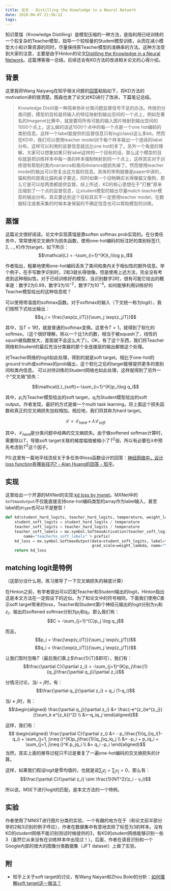 ```yaml
---
title: 论文 - Distilling the Knowledge in a Neural Network
date: 2018-06-07 21:56:12
tags:
---
```

知识蒸馏（Knowledge Distilling）是模型压缩的一种方法，是指利用已经训练的一个较复杂的Teacher模型，指导一个较轻量的Student模型训练，从而在减小模型大小和计算资源的同时，尽量保持原Teacher模型的准确率的方法。这种方法受到大家的注意，主要是由于Hinton的论文[Distilling the Knowledge in a Neural Network](https://arxiv.org/abs/1503.02531)。这篇博客做一总结。后续还会有KD方法的改进相关论文的心得介绍。

<!--more -->

## 背景
这里我将Wang Naiyang在知乎相关问题的[回答](https://www.zhihu.com/question/50519680/answer/136363665
)粘贴如下，将KD方法的motivation讲的很清楚。图森也发了论文对KD进行了改进，下篇笔记总结。

> Knowledge Distill是一种简单弥补分类问题监督信号不足的办法。传统的分类问题，模型的目标是将输入的特征映射到输出空间的一个点上，例如在著名的Imagenet比赛中，就是要将所有可能的输入图片映射到输出空间的1000个点上。这么做的话这1000个点中的每一个点是一个one hot编码的类别信息。这样一个label能提供的监督信息只有log(class)这么多bit。然而在KD中，我们可以使用teacher model对于每个样本输出一个连续的label分布，这样可以利用的监督信息就远比one hot的多了。另外一个角度的理解，大家可以想象如果只有label这样的一个目标的话，那么这个模型的目标就是把训练样本中每一类的样本强制映射到同一个点上，这样其实对于训练很有帮助的类内variance和类间distance就损失掉了。然而使用teacher model的输出可以恢复出这方面的信息。具体的举例就像是paper中讲的， 猫和狗的距离比猫和桌子要近，同时如果一个动物确实长得像猫又像狗，那么它是可以给两类都提供监督。综上所述，KD的核心思想在于"打散"原来压缩到了一个点的监督信息，让student模型的输出尽量match teacher模型的输出分布。其实要达到这个目标其实不一定使用teacher model，在数据标注或者采集的时候本身保留的不确定信息也可以帮助模型的训练。

## 蒸馏

这篇论文很好阅读。论文中实现蒸馏是靠soften softmax prob实现的。在分类任务中，常常使用交叉熵作为损失函数，使用one-hot编码的标注好的类别标签$\{1,2,\dots,K\}$作为target，如下所示：
$$\mathcal{L} = -\sum_{i=1}^{K}t_i\log p_i$$

作者指出，粗暴地使用one-hot编码丢失了类间和类内关于相似性的额外信息。举个例子，在手写数字识别时，$2$和$3$就长得很像。但是使用上述方法，完全没有考虑到这种相似性。对于已经训练好的模型，当识别数字$2$时，很有可能它给出的概率是：数字$2$为$0.99$，数字$3$为$10^{-2}$，数字$7$为$10^{-4}$。如何能够利用训练好的Teacher模型给出的这种信息呢？

可以使用带温度的softmax函数。对于softmax的输入（下文统一称为logit），我们按照下式给出输出：
$$q_i = \frac{\exp(z_i/T)}{\sum_j \exp(z_j/T)}$$

其中，当$T = 1$时，就是普通的softmax变换。这里令$T > 1$，就得到了软化的softmax。（这个很好理解，除以一个比$1$大的数，相当于被squash了，线性的sqush被指数放大，差距就不会这么大了）。OK，有了这个东西，我们将Teacher网络和Student的最后充当分类器的那个全连接层的输出都做这个处理。

对Teacher网络的logit如此处理，得到的就是soft target。相比于one-hot的ground truth或softmax的prob输出，这个软化之后的target能够提供更多的类别间和类内信息。
可以对待训练的Student网络也如此处理，这样就得到了另外一个“交叉熵”损失：

$$\mathcal{L}_{soft}=-\sum_{i=1}^{K}p_i\log q_i$$

其中，$p_i$为Teacher模型给出的soft target，$q_i$为Student模型给出的soft output。作者发现，最好的方式是做一个multi task learning，将上面这个损失函数和真正的交叉熵损失加权相加。相应地，我们将其称为hard target。

$$\mathcal{L} = \mathcal{L}_{hard} + \lambda \mathcal{L}_{soft}$$

其中，$\mathcal{L}_{hard}$是分类问题中经典的交叉熵损失。由于做softened softmax计算时，需要除以$T$，导致soft target关联的梯度幅值被缩小了$T^2$倍，所以有必要在$\lambda$中预先考虑到$T^2$这个因子。

PS:这里有一篇地平线烫叔关于多任务中loss函数设计的回答：[神经网络中，设计loss function有哪些技巧? - Alan Huang的回答 - 知乎](https://www.zhihu.com/question/268105631/answer/335246543)。

## 实现
这里给出一个开源的MXNet的实现:[kd loss by mxnet](https://github.com/TuSimple/neuron-selectivity-transfer/blob/master/symbol/transfer.py#L4)。MXNet中的`SoftmaxOutput`不仅能直接支持one-hot编码类型的array作为label输入，甚至label的`dtype`也可以不是整型！

``` py
def kd(student_hard_logits, teacher_hard_logits, temperature, weight_lambda, prefix):
    student_soft_logits = student_hard_logits / temperature
    teacher_soft_logits = teacher_hard_logits / temperature
    teacher_soft_labels = mx.symbol.SoftmaxActivation(teacher_soft_logits,
        name="teacher%s_soft_labels" % prefix)
    kd_loss = mx.symbol.SoftmaxOutput(data=student_soft_logits, label=teacher_soft_labels,
                                      grad_scale=weight_lambda, name="%skd_loss" % prefix)
    return kd_loss

```

## matching logit是特例
（这部分没什么用，练习推导了一下交叉熵损失的梯度计算）

在Hinton之前，有学者提出可以匹配Teacher和Student输出的logit，Hinton指出这是本文方法在一定假设下的近似。为了和论文中的符号相同，下面我们使用$C$表示soft target带来的loss，Teacher和Student第$i$个神经元输出的logit分别为$v_i$和$z_i$，输出的softened softmax分别为$p_i$和$q_i$。那么我们有：
$$C = -\sum_{j=1}^{C}p_j \log q_j$$

而且，
$$p_i = \frac{\exp(v_i/T)}{\sum_j \exp(v_j/T)}$$
$$q_i = \frac{\exp(z_i/T)}{\sum_j \exp(z_j/T)}$$

让我们暂时忽略$T$（最后我们乘上$\frac{1}{T}$即可），我们有：
$$\frac{\partial C}{\partial z_i} = -\sum_{j=1}^{K}p_j\frac{1}{q_j}\frac{\partial q_j}{\partial z_i}$$

分情况讨论，当$i = j$时，有：
$$\frac{\partial q_j}{\partial z_i} = q_i (1-q_i)$$

当$i \neq j$时，有：
$$\begin{aligned}
\frac{\partial q_j}{\partial z_i} &= \frac{-e^{z_i}e^{z_j}}{(\sum_k e^{z_k})^2}  \\
&=-q_iq_j
\end{aligned}$$

这样，我们有：
$$
\begin{aligned} 
\frac{\partial C}{\partial z_i} &= - p_i\frac{1}{q_i}q_i(1-q_i) + \sum_{j=1, j\neq i}^{K}p_j\frac{1}{q_j}q_iq_j  \\
&= -p_i + p_iq_i + \sum_{j=1, j\neq i}^K p_jq_i \\
&= q_i -p_i
\end{aligned}$$
当然，其实上面的推导过程只不过是重复了一遍one-hot编码的交叉熵损失的计算。

这样，如果我们假设logit是零均值的，也就是说$\sum_j z_j = \sum_j v_j = 0$，那么有：
$$\frac{\partial C}{\partial z_i} \sim \frac{1}{NT^2}(z_i - v_i)$$

所以说，MSE下进行logit的匹配，是本文方法的一个特例。

## 实验
作者使用了MNIST进行图片分类的实验，一个有趣的地方在于（和论文前半部分举的$2$和$3$识别的例子呼应），作者在数据集中有意地去除了标签为$3$的样本。没有KD的student网络不能识别测试时候提供的$3$，有KD的student网络能够识别一些$3$（虽然它从来没有在训练样本中出现过！）。后面，作者在语音识别和一个Google内部的很大的图像分类数据集（JFT dataset）上做了实验，

## 附
- 知乎上关于soft target的讨论，有Wang Naiyan和Zhou Bolei的分析：[如何理解soft target这一做法？
](https://www.zhihu.com/question/50519680)

